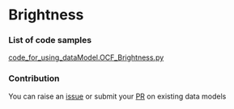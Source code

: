 # Brightness

### List of code samples 

<!-- 50-List of code -->

<!-- [code entry](link) -->
[code_for_using_dataModel.OCF_Brightness.py](https://github.com/smart-data-models/dataModel.OCF/blob/master/Brightness/code/code_for_using_dataModel.OCF_Brightness.py)


<!-- /50-List of code -->

### Contribution
You can raise an [issue](https://github.com/smart-data-models/dataModel.OCF/issues) or submit your [PR](https://github.com/smart-data-models/dataModel.OCF/pulls) on existing data models
